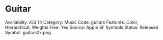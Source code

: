 # Guitar

Availability: iOS 14
Category: Music
Code: guitars
Features: Color, Hierarchical, Weights
Free: Yes
Source: Apple SF Symbols
Status: Released
Symbol: guitars2x.png